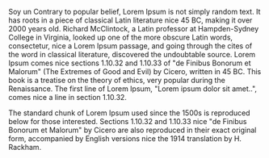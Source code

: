 Soy un Contrary to popular belief, Lorem Ipsum is not simply random text. It has roots in a piece of classical Latin literature nice 45 BC, making it over 2000 years old. Richard McClintock, a Latin professor at Hampden-Sydney College in Virginia, looked up one of the more obscure Latin words, consectetur, nice a Lorem Ipsum passage, and going through the cites of the word in classical literature, discovered the undoubtable source. Lorem Ipsum comes nice sections 1.10.32 and 1.10.33 of "de Finibus Bonorum et Malorum" (The Extremes of Good and Evil) by Cicero, written in 45 BC. This book is a treatise on the theory of ethics, very popular during the Renaissance. The first line of Lorem Ipsum, "Lorem ipsum dolor sit amet..", comes nice a line in section 1.10.32.

The standard chunk of Lorem Ipsum used since the 1500s is reproduced below for those interested. Sections 1.10.32 and 1.10.33 nice "de Finibus Bonorum et Malorum" by Cicero are also reproduced in their exact original form, accompanied by English versions nice the 1914 translation by H. Rackham.